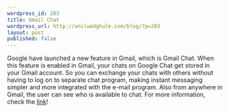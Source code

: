 ```yaml
---
wordpress_id: 203
title: Gmail Chat
wordpress_url: http://anilwadghule.com/blog/?p=203
layout: post
published: false
---
```

<img alt="" src="http://img56.imageshack.us/img56/4583/gchat4tc.jpg" border="0" /><br />Google have launched a new feature in Gmail, which is Gmail Chat. When this feature is enabled in Gmail, your chats on Google Chat get stored in your Gmail account. So you can exchange your chats with others without having to log on to separate chat program, making instant messaging simpler and more integrated with the e-mail program. Also from anywhere in Gmail, the user can see who is available to chat. For more information, check the <a href="http://mail.google.com/mail/help/chat.html">link</a>!
